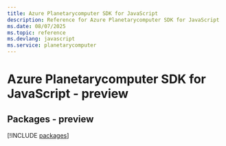 ```yaml
---
title: Azure Planetarycomputer SDK for JavaScript
description: Reference for Azure Planetarycomputer SDK for JavaScript
ms.date: 08/07/2025
ms.topic: reference
ms.devlang: javascript
ms.service: planetarycomputer
---
```

# Azure Planetarycomputer SDK for JavaScript - preview
## Packages - preview
[!INCLUDE [packages](planetarycomputer-index.md)]